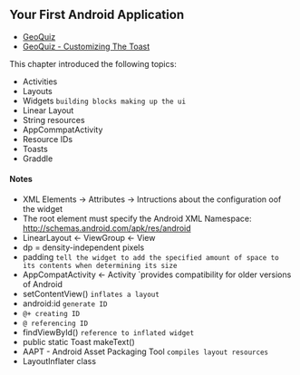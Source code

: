 ## Your First Android Application

- [GeoQuiz](./GeoQuiz)
- [GeoQuiz - Customizing The Toast](./GeoQuiz_CustomizingTheToast)

This chapter introduced the following topics:
- Activities
- Layouts
- Widgets `building blocks making up the ui`
- Linear Layout
- String resources
- AppCommpatActivity
- Resource IDs
- Toasts
- Graddle

#### Notes
- XML Elements -> Attributes -> Intructions about the configuration oof the widget
- The root element must specify the Android XML Namespace: http://schemas.android.com/apk/res/android
- LinearLayout <- ViewGroup <- View
- dp = density-independent pixels
- padding `tell the widget to add the specified amount of space to its contents when determining its size`
- AppCompatActivity <- Activity `provides compatibility for older versions of Android
- setContentView() `inflates a layout`
- android:id `generate ID`
- `@+ creating ID`
- `@ referencing ID`
- findViewById() `reference to inflated widget`
- public static Toast makeText()
- AAPT - Android Asset Packaging Tool `compiles layout resources`
- LayoutInflater class